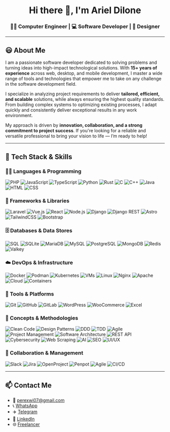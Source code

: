 <h1 align="center">Hi there 👋, I'm Ariel Dilone</h1>

<h3 align="center">👨‍💻 Computer Engineer | 💻 Software Developer | 🎨 Designer</h3>

---

## 😃 About Me

I am a passionate software developer dedicated to solving problems and turning ideas into high-impact technological solutions. With **15+ years of experience** across web, desktop, and mobile development, I master a wide range of tools and technologies that empower me to take on any challenge in the software development field.

I specialize in analyzing project requirements to deliver **tailored, efficient, and scalable** solutions, while always ensuring the highest quality standards. From building complex systems to optimizing existing processes, I adapt quickly and consistently deliver exceptional results in any work environment.

My approach is driven by **innovation, collaboration, and a strong commitment to project success**. If you're looking for a reliable and versatile professional to bring your vision to life — I’m ready to help!

---

## 🚀 Tech Stack & Skills

### 🧑‍💻 Languages & Programming
![PHP](https://img.shields.io/badge/PHP-777BB4?style=for-the-badge&logo=php&logoColor=white)
![JavaScript](https://img.shields.io/badge/JavaScript-F7DF1E?style=for-the-badge&logo=javascript&logoColor=black)
![TypeScript](https://img.shields.io/badge/TypeScript-3178C6?style=for-the-badge&logo=typescript&logoColor=white)
![Python](https://img.shields.io/badge/Python-3776AB?style=for-the-badge&logo=python&logoColor=white)
![Rust](https://img.shields.io/badge/Rust-000000?style=for-the-badge&logo=rust&logoColor=white)
![C](https://img.shields.io/badge/C-00599C?style=for-the-badge&logo=c&logoColor=white)
![C++](https://img.shields.io/badge/C++-00599C?style=for-the-badge&logo=c%2B%2B&logoColor=white)
![Java](https://img.shields.io/badge/Java-007396?style=for-the-badge&logo=java&logoColor=white)
![HTML](https://img.shields.io/badge/HTML5-E34F26?style=for-the-badge&logo=html5&logoColor=white)
![CSS](https://img.shields.io/badge/CSS3-1572B6?style=for-the-badge&logo=css3&logoColor=white)

### 🧩 Frameworks & Libraries
![Laravel](https://img.shields.io/badge/Laravel-FF2D20?style=for-the-badge&logo=laravel&logoColor=white)
![Vue.js](https://img.shields.io/badge/Vue.js-4FC08D?style=for-the-badge&logo=vue.js&logoColor=white)
![React](https://img.shields.io/badge/React-61DAFB?style=for-the-badge&logo=react&logoColor=black)
![Node.js](https://img.shields.io/badge/Node.js-339933?style=for-the-badge&logo=node.js&logoColor=white)
![Django](https://img.shields.io/badge/Django-092E20?style=for-the-badge&logo=django&logoColor=white)
![Django REST](https://img.shields.io/badge/Django%20REST-092E20?style=for-the-badge&logo=django&logoColor=red)
![Astro](https://img.shields.io/badge/Astro-BC52EE?style=for-the-badge&logo=astro&logoColor=fff)
![TailwindCSS](https://img.shields.io/badge/TailwindCSS-06B6D4?style=for-the-badge&logo=tailwindcss&logoColor=white)
![Bootstrap](https://img.shields.io/badge/Bootstrap-7952B3?style=for-the-badge&logo=bootstrap&logoColor=fff)

### 🗄️ Databases & Data Stores
![SQL](https://img.shields.io/badge/SQL-003B57?style=for-the-badge&logo=database&logoColor=white)
![SQLite](https://img.shields.io/badge/SQLite-003B57?style=for-the-badge&logo=sqlite&logoColor=white)
![MariaDB](https://img.shields.io/badge/MariaDB-003545?style=for-the-badge&logo=mariadb&logoColor=white)
![MySQL](https://img.shields.io/badge/MySQL-4479A1?style=for-the-badge&logo=mysql&logoColor=white)
![PostgreSQL](https://img.shields.io/badge/PostgreSQL-4169E1?style=for-the-badge&logo=postgresql&logoColor=white)
![MongoDB](https://img.shields.io/badge/MongoDB-47A248?style=for-the-badge&logo=mongodb&logoColor=white)
![Redis](https://img.shields.io/badge/Redis-DC382D?style=for-the-badge&logo=redis&logoColor=white)
![Valkey](https://img.shields.io/badge/Valkey-7B16FF?style=for-the-badge&logo=data&logoColor=white)

### ☁️ DevOps & Infrastructure
![Docker](https://img.shields.io/badge/Docker-2496ED?style=for-the-badge&logo=docker&logoColor=white)
![Podman](https://img.shields.io/badge/Podman-89ABE3?style=for-the-badge&logo=podman&logoColor=white)
![Kubernetes](https://img.shields.io/badge/Kubernetes-326CE5?style=for-the-badge&logo=kubernetes&logoColor=white)
![VMs](https://img.shields.io/badge/Virtual%20Machines-0078D7?style=for-the-badge&logo=microsoft&logoColor=white)
![Linux](https://img.shields.io/badge/Linux-FCC624?style=for-the-badge&logo=linux&logoColor=black)
![Nginx](https://img.shields.io/badge/Nginx-009639?style=for-the-badge&logo=nginx&logoColor=white)
![Apache](https://img.shields.io/badge/Apache-D22128?style=for-the-badge&logo=apache&logoColor=white)
![Cloud](https://img.shields.io/badge/Cloud%20Computing-00BFFF?style=for-the-badge&logo=cloudflare&logoColor=white)
![Containers](https://img.shields.io/badge/Containers-13B5EA?style=for-the-badge&logo=docker&logoColor=white)

### 🔧 Tools & Platforms
![Git](https://img.shields.io/badge/Git-F05032?style=for-the-badge&logo=git&logoColor=white)
![GitHub](https://img.shields.io/badge/GitHub-181717?style=for-the-badge&logo=github&logoColor=white)
![GitLab](https://img.shields.io/badge/GitLab-FC6D26?style=for-the-badge&logo=gitlab&logoColor=white)
![WordPress](https://img.shields.io/badge/WordPress-21759B?style=for-the-badge&logo=wordpress&logoColor=white)
![WooCommerce](https://img.shields.io/badge/WooCommerce-96588A?style=for-the-badge&logo=woocommerce&logoColor=white)
![Excel](https://img.shields.io/badge/Excel-217346?style=for-the-badge&logo=microsoft-excel&logoColor=white)

### 🧠 Concepts & Methodologies
![Clean Code](https://img.shields.io/badge/Clean%20Code-4CAF50?style=for-the-badge&logo=checkmarx&logoColor=white)
![Design Patterns](https://img.shields.io/badge/Design%20Patterns-0A0A0A?style=for-the-badge&logo=pattern&logoColor=white)
![DDD](https://img.shields.io/badge/DDD-Domain%20Driven%20Design-FF9800?style=for-the-badge)
![TDD](https://img.shields.io/badge/TDD-Test%20Driven%20Development-9C27B0?style=for-the-badge)
![Agile](https://img.shields.io/badge/Agile-6DB33F?style=for-the-badge&logo=agile&logoColor=white)
![Project Management](https://img.shields.io/badge/Project%20Management-3F51B5?style=for-the-badge&logo=trello&logoColor=white)
![Software Architecture](https://img.shields.io/badge/Software%20Architecture-5D4037?style=for-the-badge)
![REST API](https://img.shields.io/badge/REST%20API-000000?style=for-the-badge&logo=fastapi&logoColor=white)
![Cybersecurity](https://img.shields.io/badge/Cybersecurity-232F3E?style=for-the-badge&logo=hackthebox&logoColor=green)
![Web Scraping](https://img.shields.io/badge/Web%20Scraping-2196F3?style=for-the-badge&logo=scrapy&logoColor=white)
![AI](https://img.shields.io/badge/Artificial%20Intelligence-8E24AA?style=for-the-badge&logo=openai&logoColor=white)
![SEO](https://img.shields.io/badge/SEO-4285F4?style=for-the-badge&logo=google&logoColor=white)
![UI/UX](https://img.shields.io/badge/UI%2FUX-FF4081?style=for-the-badge&logo=figma&logoColor=white)

### 🧩 Collaboration & Management
![Slack](https://img.shields.io/badge/Slack-4A154B?style=for-the-badge&logo=slack&logoColor=white)
![Jira](https://img.shields.io/badge/Jira-0052CC?style=for-the-badge&logo=jira&logoColor=white)
![OpenProject](https://img.shields.io/badge/OpenProject-0288D1?style=for-the-badge&logo=openproject&logoColor=white)
![Penpot](https://img.shields.io/badge/Penpot-000000?style=for-the-badge&logo=penpot&logoColor=white)
![Agile](https://img.shields.io/badge/Agile-6DB33F?style=for-the-badge&logo=agile&logoColor=white)
![CI/CD](https://img.shields.io/badge/CI/CD-0A8FDC?style=for-the-badge&logo=githubactions&logoColor=white)

---

## 📫 Contact Me

- 📧 perexwi07@gmail.com
- 📞 [WhatsApp](https://wa.me/18296209352)
- ✈️ [Telegram](https://t.me/perexwi)
- 💼 [LinkedIn](https://www.linkedin.com/in/ariel-dilone)
- 🌐 [Freelancer](https://www.freelancer.com/u/expertosenprogra)
